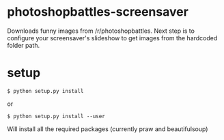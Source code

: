 # photoshopbattles-screensaver
Downloads funny images from /r/photoshopbattles. Next step is to configure your screensaver's slideshow to get images from the hardcoded folder path.

# setup
`$ python setup.py install`

or

`$ python setup.py install --user`

Will install all the required packages (currently praw and beautifulsoup)


